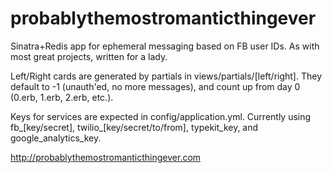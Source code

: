 probablythemostromanticthingever
================================

Sinatra+Redis app for ephemeral messaging based on FB user IDs.
As with most great projects, written for a lady.

Left/Right cards are generated by partials in views/partials/[left/right].
They default to -1 (unauth'ed, no more messages), and count up from
day 0 (0.erb, 1.erb, 2.erb, etc.).

Keys for services are expected in config/application.yml. Currently
using fb_[key/secret], twilio_[key/secret/to/from], typekit_key, and
google_analytics_key.

<a href="http://probablythemostromanticthingever.com"
target="_blank">http://probablythemostromanticthingever.com </a>
